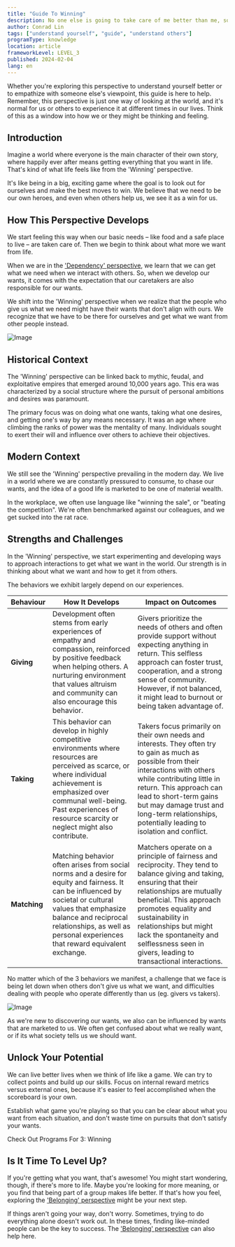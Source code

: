 ```yaml
---
title: "Guide To Winning"
description: No one else is going to take care of me better than me, so I need to make sure I get what I want.
author: Conrad Lin
tags: ["understand yourself", "guide", "understand others"]
programType: knowledge
location: article
frameworkLevel: LEVEL_3
published: 2024-02-04
lang: en
---
```


<InfoBanner shouldCenter emoji=":bulb:">
  Whether you're exploring this perspective to understand yourself better or to empathize with someone else's viewpoint, this guide is here to help. Remember, this perspective is just one way of looking at the world, and it's normal for us or others to experience it at different times in our lives. Think of this as a window into how we or they might be thinking and feeling.
</InfoBanner>

## Introduction

Imagine a world where everyone is the main character of their own story, where happily ever after means getting everything that you want in life. That's kind of what life feels like from the 'Winning' perspective. 

It's like being in a big, exciting game where the goal is to look out for ourselves and make the best moves to win. We believe that we need to be our own heroes, and even when others help us, we see it as a win for us.

## How This Perspective Develops

We start feeling this way when our basic needs – like food and a safe place to live – are taken care of. Then we begin to think about what more we want from life.

When we are in the ['Dependency' perspective](/unlock-your-potential/programs/guide-2), we learn that we can get what we need when we interact with others. So, when we develop our wants, it comes with the expectation that our caretakers are also responsible for our wants.

We shift into the 'Winning' perspective when we realize that the people who give us what we need might have their wants that don't align with ours. We recognize that we have to be there for ourselves and get what we want from other people instead.

![Image](../../../../framework/3_a.jpg)


## Historical Context

The 'Winning' perspective can be linked back to mythic, feudal, and exploitative empires that emerged around 10,000 years ago. This era was characterized by a social structure where the pursuit of personal ambitions and desires was paramount. 

The primary focus was on doing what one wants, taking what one desires, and getting one's way by any means necessary. It was an age where climbing the ranks of power was the mentality of many. Individuals sought to exert their will and influence over others to achieve their objectives. 

## Modern Context

We still see the 'Winning' perspective prevailing in the modern day. We live in a world where we are constantly pressured to consume, to chase our wants, and the idea of a good life is marketed to be one of material wealth.

In the workplace, we often use language like "winning the sale", or "beating the competition". We're often benchmarked against our colleagues, and we get sucked into the rat race.

## Strengths and Challenges

In the 'Winning' perspective, we start experimenting and developing ways to approach interactions to get what we want in the world. Our strength is in thinking about what we want and how to get it from others.

The behaviors we exhibit largely depend on our experiences.


| Behaviour | How It Develops | Impact on Outcomes |
|-----------|-----------------|--------------------------------------|
| **Giving** | Development often stems from early experiences of empathy and compassion, reinforced by positive feedback when helping others. A nurturing environment that values altruism and community can also encourage this behavior. | Givers prioritize the needs of others and often provide support without expecting anything in return. This selfless approach can foster trust, cooperation, and a strong sense of community. However, if not balanced, it might lead to burnout or being taken advantage of. |
| **Taking** | This behavior can develop in highly competitive environments where resources are perceived as scarce, or where individual achievement is emphasized over communal well-being. Past experiences of resource scarcity or neglect might also contribute. | Takers focus primarily on their own needs and interests. They often try to gain as much as possible from their interactions with others while contributing little in return. This approach can lead to short-term gains but may damage trust and long-term relationships, potentially leading to isolation and conflict. |
| **Matching** | Matching behavior often arises from social norms and a desire for equity and fairness. It can be influenced by societal or cultural values that emphasize balance and reciprocal relationships, as well as personal experiences that reward equivalent exchange. | Matchers operate on a principle of fairness and reciprocity. They tend to balance giving and taking, ensuring that their relationships are mutually beneficial. This approach promotes equality and sustainability in relationships but might lack the spontaneity and selflessness seen in givers, leading to transactional interactions. |


No matter which of the 3 behaviors we manifest, a challenge that we face is being let down when others don't give us what we want, and difficulties dealing with people who operate differently than us (eg. givers vs takers).

![Image](../../../../framework/3_b.jpg)

As we're new to discovering our wants, we also can be influenced by wants that are marketed to us. We often get confused about what we really want, or if its what society tells us we should want.

## Unlock Your Potential

We can live better lives when we think of life like a game. We can try to collect points and build up our skills. Focus on internal reward metrics versus external ones, because it's easier to feel accomplished when the scoreboard is your own.

Establish what game you're playing so that you can be clear about what you want from each situation, and don't waste time on pursuits that don't satisfy your wants.

<ButtonLink to="/unlock-your-potential/programs?filters=LEVEL_3">Check Out Programs For 3: Winning</ButtonLink>

## Is It Time To Level Up?

If you're getting what you want, that's awesome! You might start wondering, though, if there's more to life. Maybe you're looking for more meaning, or you find that being part of a group makes life better. If that's how you feel, exploring the ['Belonging' perspective](/unlock-your-potential/programs/guide-4) might be your next step.

If things aren't going your way, don't worry. Sometimes, trying to do everything alone doesn't work out. In these times, finding like-minded people can be the key to success. The ['Belonging' perspective](/unlock-your-potential/programs/guide-4) can also help here.
